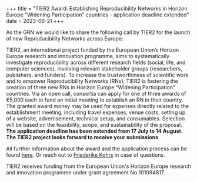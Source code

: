 +++
title = "TIER2 Award: Establishing Reproducibility Networks in Horizon Europe “Widening Participation” countries - application deadline extended"
date = 2023-06-21
+++

As the GRN we would like to share the following call by TIER2 for the launch of new Reproducibility Networks across Europe:

TIER2, an international project funded by the European Union’s Horizon Europe research and innovation programme, aims to systematically investigate reproducibility across different research fields (social, life, and computer sciences), involving relevant stakeholder groups (researchers, publishers, and funders). 
To increase the trustworthiness of scientific work and to empower Reproducibility Networks (RNs), TIER2 is fostering the creation of three new RNs in Horizon Europe “Widening Participation” countries. Via an open call, consortia can apply for one of three awards of €5,000 each to fund an initial meeting to establish an RN in their country. The granted award money may be used for expenses directly related to the establishment meeting, including travel expenses, venue costs, setting up of a website, advertisement, technical setup, and consumables.
Selection will be based on the feasibility, scope, and sustainability of the proposal. **The application deadline has been extended from 17 July to 14 August. The TIER2 project looks forward to receive your submissions**

All further information about the award and the application process can be found [here](https://tier2-project.eu/open-call). 
Or reach out to [Friederike Kohrs](mailto:Friederike-elisabeth.kohrs@charite.de) in case of questions. 

TIER2 receives funding from the European Union's Horizon Europe research and innovation programme under grant agreement No 101094817.

